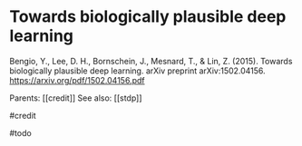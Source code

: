 # Towards biologically plausible deep learning

Bengio, Y., Lee, D. H., Bornschein, J., Mesnard, T., & Lin, Z. (2015). Towards biologically plausible deep learning. arXiv preprint arXiv:1502.04156. https://arxiv.org/pdf/1502.04156.pdf

Parents: [[credit]]
See also: [[stdp]]

#credit

#todo

